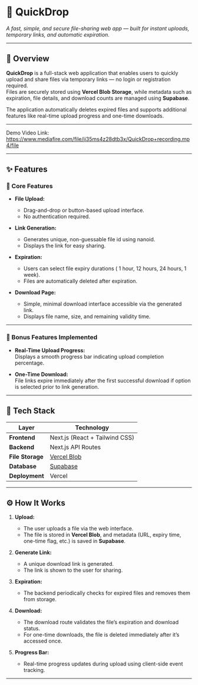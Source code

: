 # 🚀 QuickDrop  
*A fast, simple, and secure file-sharing web app — built for instant uploads, temporary links, and automatic expiration.*

---

## 📖 Overview  
**QuickDrop** is a full-stack web application that enables users to quickly upload and share files via temporary links — no login or registration required.  
Files are securely stored using **Vercel Blob Storage**, while metadata such as expiration, file details, and download counts are managed using **Supabase**.  

The application automatically deletes expired files and supports additional features like real-time upload progress and one-time downloads.

---

Demo Video Link: https://www.mediafire.com/file/ji35ms4z28dtb3x/QuickDrop+recording.mp4/file

---

## ✨ Features  

### 🧱 Core Features  
- **File Upload:**  
  - Drag-and-drop or button-based upload interface.  
  - No authentication required.  

- **Link Generation:**  
  - Generates unique, non-guessable file id using nanoid.  
  - Displays the link for easy sharing.  

- **Expiration:**  
  - Users can select file expiry durations ( 1 hour, 12 hours, 24 hours, 1 week).  
  - Files are automatically deleted after expiration.  

- **Download Page:**  
  - Simple, minimal download interface accessible via the generated link.  
  - Displays file name, size, and remaining validity time.  

---

### 💎 Bonus Features Implemented  
- **Real-Time Upload Progress:**  
  Displays a smooth progress bar indicating upload completion percentage.  

- **One-Time Download:**  
  File links expire immediately after the first successful download if option is selected prior to link generation.  

---

## 🧠 Tech Stack  

| Layer | Technology |
|-------|-------------|
| **Frontend** | Next.js (React + Tailwind CSS) |
| **Backend** | Next.js API Routes |
| **File Storage** | [Vercel Blob](https://vercel.com/docs/storage/vercel-blob) |
| **Database** | [Supabase](https://supabase.com/) |
| **Deployment** | Vercel |

---

## ⚙️ How It Works  

1. **Upload:**  
   - The user uploads a file via the web interface.  
   - The file is stored in **Vercel Blob**, and metadata (URL, expiry time, one-time flag, etc.) is saved in **Supabase**.  

2. **Generate Link:**  
   - A unique download link is generated.  
   - The link is shown to the user for sharing.  

3. **Expiration:**  
   - The backend periodically checks for expired files and removes them from storage.  

4. **Download:**  
   - The download route validates the file’s expiration and download status.  
   - For one-time downloads, the file is deleted immediately after it’s accessed once.  

5. **Progress Bar:**  
   - Real-time progress updates during upload using client-side event tracking.  

---


